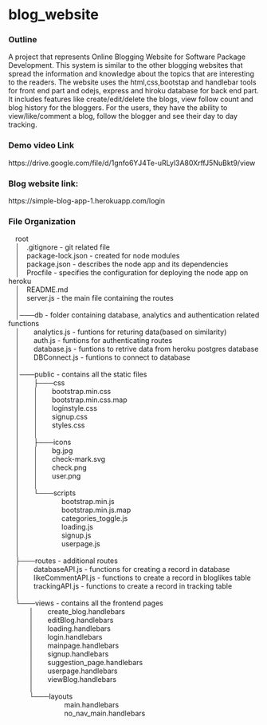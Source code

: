 # blog_website
<h3>Outline</h3>
A project that represents Online Blogging Website for Software Package Development.
This system is similar to the other blogging websites that spread the information and knowledge about the topics that are interesting to the readers.
The website uses the html,css,bootstap and handlebar tools for front end part and odejs, express and hiroku database for back end part.
It includes features like create/edit/delete the blogs, view follow count and blog history for the bloggers.
For the users, they have the ability to view/like/comment a blog, follow the blogger and see their day to day tracking.

<h3>Demo video Link</h3>
https://drive.google.com/file/d/1gnfo6YJ4Te-uRLyl3A80XrffJ5NuBkt9/view

<h3>Blog website link:</h3>
https://simple-blog-app-1.herokuapp.com/login

<h3>File Organization</h3>

&emsp;root<br>
&emsp;│&emsp;.gitignore - git related file<br>
&emsp;│&emsp;package-lock.json - created for node modules<br>
&emsp;│&emsp;package.json - describes the node app and its dependencies<br>
&emsp;│&emsp;Procfile - specifies the configuration for deploying the node app on heroku<br>
&emsp;│&emsp;README.md<br>
&emsp;│&emsp;server.js - the main file containing the routes<br>
&emsp;│<br>
&emsp;│───db - folder containing database, analytics and authentication related functions<br>
&emsp;│&emsp;&emsp;analytics.js - funtions for returing data(based on similarity)<br>
&emsp;│&emsp;&emsp;auth.js - funtions for authenticating routes<br> 
&emsp;│&emsp;&emsp;database.js - funtions to retrive data from heroku postgres database<br>
&emsp;│&emsp;&emsp;DBConnect.js - funtions to connect to database<br>
&emsp;│<br>
&emsp;│───public - contains all the static files<br>
&emsp;│&emsp;&emsp;├───css<br>
&emsp;│&emsp;&emsp;│&emsp;&emsp;bootstrap.min.css<br>
&emsp;│&emsp;&emsp;│&emsp;&emsp;bootstrap.min.css.map<br>
&emsp;│&emsp;&emsp;│&emsp;&emsp;loginstyle.css<br>
&emsp;│&emsp;&emsp;│&emsp;&emsp;signup.css<br>
&emsp;│&emsp;&emsp;│&emsp;&emsp;styles.css<br>
&emsp;│&emsp;&emsp;│<br>
&emsp;│&emsp;&emsp;├───icons<br>
&emsp;│&emsp;&emsp;│&emsp;&emsp;bg.jpg<br>
&emsp;│&emsp;&emsp;│&emsp;&emsp;check-mark.svg<br>
&emsp;│&emsp;&emsp;│&emsp;&emsp;check.png<br>
&emsp;│&emsp;&emsp;│&emsp;&emsp;user.png<br>
&emsp;│&emsp;&emsp;│<br>
&emsp;│&emsp;&emsp;└───scripts<br>
&emsp;│&emsp;&emsp;&emsp;&emsp;&emsp;&emsp;bootstrap.min.js<br>
&emsp;│&emsp;&emsp;&emsp;&emsp;&emsp;&emsp;bootstrap.min.js.map<br>
&emsp;│&emsp;&emsp;&emsp;&emsp;&emsp;&emsp;categories_toggle.js<br>
&emsp;│&emsp;&emsp;&emsp;&emsp;&emsp;&emsp;loading.js<br>
&emsp;│&emsp;&emsp;&emsp;&emsp;&emsp;&emsp;signup.js<br>
&emsp;│&emsp;&emsp;&emsp;&emsp;&emsp;&emsp;userpage.js<br>
&emsp;│<br>
&emsp;├───routes - additional routes<br>
&emsp;│&emsp;&emsp;databaseAPI.js - functions for creating a record in database<br>
&emsp;│&emsp;&emsp;likeCommentAPI.js - functions to create a record in bloglikes table<br>
&emsp;│&emsp;&emsp;trackingAPI.js - functions to create a record in tracking table<br>
&emsp;│<br>
&emsp;└───views - contains all the frontend pages<br>
&emsp;&emsp;&emsp;│&emsp;&emsp;create_blog.handlebars<br>
&emsp;&emsp;&emsp;│&emsp;&emsp;editBlog.handlebars<br>
&emsp;&emsp;&emsp;│&emsp;&emsp;loading.handlebars<br>
&emsp;&emsp;&emsp;│&emsp;&emsp;login.handlebars<br>
&emsp;&emsp;&emsp;│&emsp;&emsp;mainpage.handlebars<br>
&emsp;&emsp;&emsp;│&emsp;&emsp;signup.handlebars<br>
&emsp;&emsp;&emsp;│&emsp;&emsp;suggestion_page.handlebars<br>
&emsp;&emsp;&emsp;│&emsp;&emsp;userpage.handlebars<br>
&emsp;&emsp;&emsp;│&emsp;&emsp;viewBlog.handlebars<br>
&emsp;&emsp;&emsp;│<br>
&emsp;&emsp;&emsp;└───layouts<br>
&emsp;&emsp;&emsp;&emsp;&emsp;&emsp;&emsp;&emsp;main.handlebars<br>
&emsp;&emsp;&emsp;&emsp;&emsp;&emsp;&emsp;&emsp;no_nav_main.handlebars<br>
